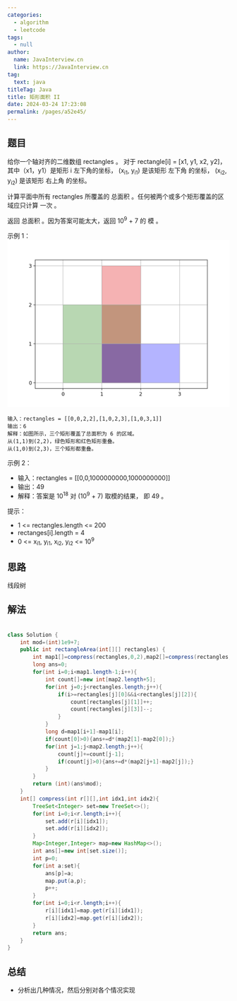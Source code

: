 ```yaml
---
categories: 
  - algorithm
  - leetcode
tags: 
  - null
author: 
  name: JavaInterview.cn
  link: https://JavaInterview.cn
tag: 
  text: java
titleTag: Java
title: 矩形面积 II
date: 2024-03-24 17:23:08
permalink: /pages/a52e45/
---
```



## 题目
给你一个轴对齐的二维数组 rectangles 。 对于 rectangle[i] = [x1, y1, x2, y2]，其中（x1，y1）是矩形 i 左下角的坐标， (x<sub>i1</sub>, y<sub>i1</sub>) 是该矩形 左下角 的坐标， (x<sub>i2</sub>, y<sub>i2</sub>) 是该矩形 右上角 的坐标。

计算平面中所有 rectangles 所覆盖的 总面积 。任何被两个或多个矩形覆盖的区域应只计算 一次 。

返回 总面积 。因为答案可能太大，返回 10<sup>9</sup> + 7 的 模 。



示例 1：
![](../../../media/pictures/leetcode/rectangle_area_ii_pic.png)

    输入：rectangles = [[0,0,2,2],[1,0,2,3],[1,0,3,1]]
    输出：6
    解释：如图所示，三个矩形覆盖了总面积为 6 的区域。
    从(1,1)到(2,2)，绿色矩形和红色矩形重叠。
    从(1,0)到(2,3)，三个矩形都重叠。
示例 2：

* 输入：rectangles = [[0,0,1000000000,1000000000]]
* 输出：49
* 解释：答案是 10<sup>18</sup> 对 (10<sup>9</sup> + 7) 取模的结果， 即 49 。


提示：

* 1 <= rectangles.length <= 200
* rectanges[i].length = 4
* 0 <= x<sub>i1</sub>, y<sub>i1</sub>, x<sub>i2</sub>, y<sub>i2</sub> <= 10<sup>9</sup>

## 思路

线段树

## 解法
```java

class Solution {
    int mod=(int)1e9+7;
    public int rectangleArea(int[][] rectangles) {
        int map1[]=compress(rectangles,0,2),map2[]=compress(rectangles,1,3);
        long ans=0;
        for(int i=0;i<map1.length-1;i++){
            int count[]=new int[map2.length+5];
            for(int j=0;j<rectangles.length;j++){
                if(i>=rectangles[j][0]&&i<rectangles[j][2]){
                    count[rectangles[j][1]]++;
                    count[rectangles[j][3]]--;
                }
            }
            long d=map1[i+1]-map1[i];
            if(count[0]>0){ans+=d*(map2[1]-map2[0]);}
            for(int j=1;j<map2.length;j++){
                count[j]+=count[j-1];
                if(count[j]>0){ans+=d*(map2[j+1]-map2[j]);}
            }
        }
        return (int)(ans%mod);
    }
    int[] compress(int r[][],int idx1,int idx2){
        TreeSet<Integer> set=new TreeSet<>();
        for(int i=0;i<r.length;i++){
            set.add(r[i][idx1]);
            set.add(r[i][idx2]);
        }
        Map<Integer,Integer> map=new HashMap<>();
        int ans[]=new int[set.size()];
        int p=0;
        for(int a:set){
            ans[p]=a;
            map.put(a,p);
            p++;
        }
        for(int i=0;i<r.length;i++){
            r[i][idx1]=map.get(r[i][idx1]);
            r[i][idx2]=map.get(r[i][idx2]);
        }
        return ans;
    }
}
```

## 总结

- 分析出几种情况，然后分别对各个情况实现 
